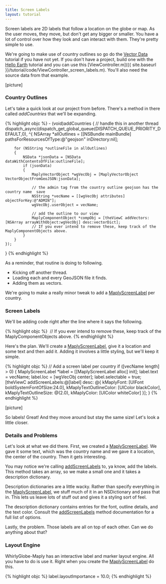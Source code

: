 ```yaml
---
title: Screen Labels
layout: tutorial
---
```


Screen labels are 2D labels that follow a location on the globe or map.  As the user moves, they move, but don't get any bigger or smaller.  You have a lot of control over how they look and can interact with them.  They're pretty simple to use.

We're going to make use of country outlines so go do the [Vector Data](adding_vector_data.html) tutorial if you have not yet.  If you don't have a project, build one with the [Hello Earth](hello_earth.html) tutorial and you can use this [ViewController.m]({{ site.baseurl }}/tutorial/code/ViewController_screen_labels.m).  You'll also need the source data from that example.

[picture]

### Country Outlines

Let's take a quick look at our project from before.  There's a method in there called _addCountries_ that we'll be expanding.

{% highlight objc %}
­- (void)addCountries
{
    // handle this in another thread
    dispatch_async(dispatch_get_global_queue(DISPATCH_QUEUE_PRIORITY_DEFAULT,0),
    ^{
        NSArray *allOutlines = [[NSBundle mainBundle] pathsForResourcesOfType:@"geojson" inDirectory:nil];

        for (NSString *outlineFile in allOutlines)
        {
            NSData *jsonData = [NSData dataWithContentsOfFile:outlineFile];
            if (jsonData)
            {
                MaplyVectorObject *wgVecObj = [MaplyVectorObject VectorObjectFromGeoJSON:jsonData];

                // the admin tag from the country outline geojson has the country name ­ save
                NSString *vecName = [[wgVecObj attributes] objectForKey:@"ADMIN"];
                wgVecObj.userObject = vecName;

                // add the outline to our view
                MaplyComponentObject *compObj = [theViewC addVectors:[NSArray arrayWithObject:wgVecObj] desc:vectorDict];
                // If you ever intend to remove these, keep track of the MaplyComponentObjects above.
            }
        }
    });
}
{% endhighlight %}

As a reminder, that routine is doing to following.
- Kicking off another thread.
- Loading each and every GeoJSON file it finds.
- Adding them as vectors.

We're going to make a really minor tweak to add a <a href= "{{ site.baseurl }}/reference/ios_2_3/Classes/MaplyScreenLabel.html" target="_blank">MaplyScreenLabel</a> per country.

### Screen Labels

We'll be adding code right after the line where it says the following.

{% highlight objc %}
­                // If you ever intend to remove these, keep track of the MaplyComponentObjects above.
{% endhighlight %}

Here's the plan.  We'll create a <a href= "{{ site.baseurl }}/reference/ios_2_3/Classes/MaplyScreenLabel.html" target="_blank">MaplyScreenLabel</a>, give it a location and some text and then add it.  Adding it involves a little styling, but we'll keep it simple.

{% highlight objc %}
­// Add a screen label per country
if ([vecName length] > 0)
{
    MaplyScreenLabel *label = [[MaplyScreenLabel alloc] init];
    label.text = vecName;
    label.loc = [wgVecObj center];
    label.selectable = true;
    [theViewC addScreenLabels:@[label] desc:
        @{
            kMaplyFont: [UIFont boldSystemFontOfSize:24.0],
            kMaplyTextOutlineColor: [UIColor blackColor],
            kMaplyTextOutlineSize: @(2.0),
            kMaplyColor: [UIColor whiteColor]
        }];
}
{% endhighlight %}

[picture]

So labels!  Great!  And they move around but stay the same size!  Let's look a little closer.

### Details and Problems

Let's look at what we did there.  First, we created a <a href= "{{ site.baseurl }}/reference/ios_2_3/Classes/MaplyScreenLabel.html" target="_blank">MaplyScreenLabel</a>.  We gave it some text, which was the country name and we gave it a location, the center of the country.  Then it gets interesting.

You may notice we're calling <a href= "{{ site.baseurl }}/reference/ios_2_3/Classes/MaplyBaseViewController.html#//api/name/addScreenLabels:desc:" target="_blank">addScreenLabels</a> to, ya know, add the labels.  This method takes an array, so we make a small one and it takes a description dictionary.

Description dictionaries are a little wacky.  Rather than specify everything in the <a href= "{{ site.baseurl }}/reference/ios_2_3/Classes/MaplyScreenLabel.html" target="_blank">MaplyScreenLabel</a>, we stuff much of it in an NSDictionary and pass that in.  This lets us leave lots of stuff out and gives it a styling sort of feel.

The description dictionary contains entries for the font, outline details, and the text color.  Consult the <a href= "{{ site.baseurl }}/reference/ios_2_3/Classes/MaplyBaseViewController.html#//api/name/addScreenLabels:desc:" target="_blank">addScreenLabels</a> method documentation for a full list of options.

Lastly, the problem.  Those labels are all on top of each other.  Can we do anything about that?

### Layout Engine

WhirlyGlobe-Maply has an interactive label and marker layout engine.  All you have to do is use it.  Right when you create the <a href= "{{ site.baseurl }}/reference/ios_2_3/Classes/MaplyScreenLabel.html" target="_blank">MaplyScreenLabel</a> do this.

{% highlight objc %}
label.layoutImportance = 10.0;
­{% endhighlight %}
